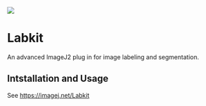 [![](https://travis-ci.org/maarzt/imglib2-labkit.svg?branch=master)](https://travis-ci.org/maarzt/imglib2-labkit)

# Labkit

An advanced ImageJ2 plug in for image labeling and segmentation.

## Intstallation and Usage

See https://imagej.net/Labkit
